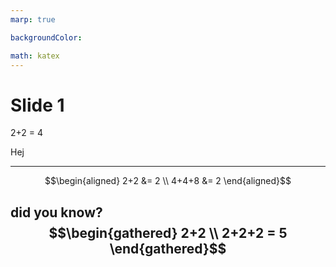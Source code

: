 ```yaml
---
marp: true

backgroundColor:

math: katex
---
```


# Slide 1

2+2 = 4

Hej

---

$$\begin{aligned} 2+2 &= 2 \\ 4+4+8 &= 2 \end{aligned}$$

did you know?
$$\begin{gathered} 2+2 \\ 2+2+2 = 5 \end{gathered}$$
---

